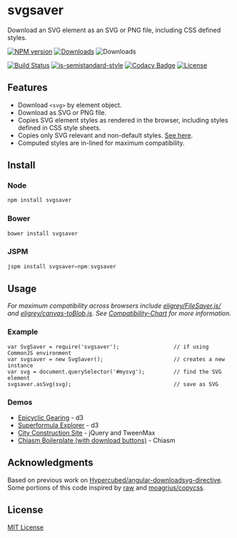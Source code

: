 # svgsaver

Download an SVG element as an SVG or PNG file, including CSS defined styles.

[![NPM version][npm-badge]][npm]
[![Downloads][download-badge]][npm]
![Downloads][bower-badge]

[![Build Status][travis-image]][travis-url]
[![js-semistandard-style][standard-badge]][semistandard]
[![Codacy Badge][codacy-badge]][Codacy]
[![License][license-badge]][MIT License]

## Features
- Download `<svg>` by element object.
- Download as SVG or PNG file.
- Copies SVG element styles as rendered in the browser, including styles defined in CSS style sheets.
- Copies only SVG relevant and non-default styles.  [See here](http://www.w3.org/TR/SVG/propidx.html).
- Computed styles are in-lined for maximum compatibility.

## Install

### Node

```js
npm install svgsaver
```

### Bower

```js
bower install svgsaver
```

### JSPM

```js
jspm install svgsaver=npm:svgsaver
```

## Usage

*For maximum compatibility across browsers include [eligrey/FileSaver.js/](https://github.com/eligrey/FileSaver.js) and [eligrey/canvas-toBlob.js](https://github.com/eligrey/canvas-toBlob.js). See [Compatibility-Chart](https://github.com/Hypercubed/svgsaver/wiki/Compatibility-Chart) for more information.*

### Example

```
var SvgSaver = require('svgsaver');                 // if using CommonJS environment
var svgsaver = new SvgSaver();                      // creates a new instance
var svg = document.querySelector('#mysvg');         // find the SVG element
svgsaver.asSvg(svg);                                // save as SVG
```

### Demos

- [Epicyclic Gearing](http://bl.ocks.org/Hypercubed/db9e99d761f90d87cf43) - d3
- [Superformula Explorer](http://bl.ocks.org/Hypercubed/58fff7215e53d6565f32) - d3
- [City Construction Site](http://codepen.io/Hypercubed/pen/OyWadQ) - jQuery and TweenMax
- [Chiasm Boilerplate (with download buttons)](http://bl.ocks.org/Hypercubed/b01a767b41b0e679aade) - Chiasm

## Acknowledgments
Based on previous work on [Hypercubed/angular-downloadsvg-directive](https://github.com/Hypercubed/angular-downloadsvg-directive).  Some portions of this code inspired by [raw](https://github.com/densitydesign/raw/blob/master/js/directives.js) and [moagrius/copycss](https://github.com/moagrius/copycss).

## License
[MIT License]

[npm]: https://npmjs.org/package/svgsaver
[bower]: https://npmjs.org/package/svgsaver
[semistandard]: https://github.com/Flet/semistandard
[Codacy]: https://www.codacy.com/app/hypercubed/svgsaver
[MIT License]: http://en.wikipedia.org/wiki/MIT_License
[travis-url]: https://travis-ci.org/Hypercubed/svgsaver

[travis-image]: https://img.shields.io/travis/Hypercubed/svgsaver
[npm-badge]: https://img.shields.io/npm/v/svgsaver.svg
[bower-badge]: https://img.shields.io/bower/v/svgsaver.svg
[standard-badge]: https://img.shields.io/badge/code%20style-semistandard-brightgreen.svg
[download-badge]: http://img.shields.io/npm/dm/svgsaver.svg
[codacy-badge]: https://api.codacy.com/project/badge/6fe47dae30b34d2da78572b3ea36cfe0
[license-badge]: https://img.shields.io/badge/license-MIT-blue.svg
